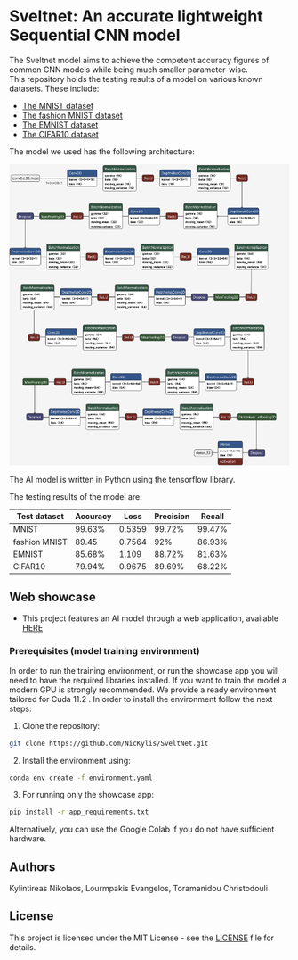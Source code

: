 # Sveltnet: An accurate lightweight Sequential CNN model
The Sveltnet model aims to achieve the competent accuracy figures of common CNN models while being much smaller parameter-wise.<br>
This repository holds the testing results of a model on various known datasets. These include:
- [The MNIST dataset](https://www.kaggle.com/datasets/hojjatk/mnist-dataset)
- [The fashion MNIST dataset](https://www.kaggle.com/datasets/zalando-research/fashionmnist)
- [The EMNIST dataset](https://www.nist.gov/itl/products-and-services/emnist-dataset)
- [The CIFAR10 dataset](https://www.cs.toronto.edu/~kriz/cifar.html)

The model we used has the following architecture:

![test](res/architecture.png)

The AI model is written in Python using the tensorflow library.<br>

The testing results of the model are:

| Test dataset       | Accuracy    | Loss   | Precision | Recall  |
|--------------------|-------------|--------|-----------|---------|
| MNIST              | 99.63%      | 0.5359 | 99.72%    | 99.47%  |
| fashion MNIST      | 89.45       | 0.7564 | 92%       | 86.93%  |
| EMNIST             | 85.68%      | 1.109  | 88.72%    | 81.63%  |
| CIFAR10            | 79.94%      | 0.9675 | 89.69%    | 68.22%  |

## Web showcase
- This project features an AI model through a web application, available [HERE](https://letter-recognition-1.onrender.com/)

### Prerequisites (model training environment)
In order to run the training environment, or run the showcase app you will need to have the required libraries installed. If you want to train the model a modern GPU is strongly recommended. We provide a ready environment tailored for Cuda 11.2 . In order to install the environment follow the next steps:<br>
1. Clone the repository:
```sh
git clone https://github.com/NicKylis/SveltNet.git
```
2. Install the environment using:
```sh
conda env create -f environment.yaml
```
3. For running only the showcase app:
```sh
pip install -r app_requirements.txt
```
Alternatively, you can use the Google Colab if you do not have sufficient hardware.

## Authors
Kylintireas Nikolaos, Lourmpakis Evangelos, Toramanidou Christodouli

## License

This project is licensed under the MIT License - see the [LICENSE](LICENSE) file for details.
